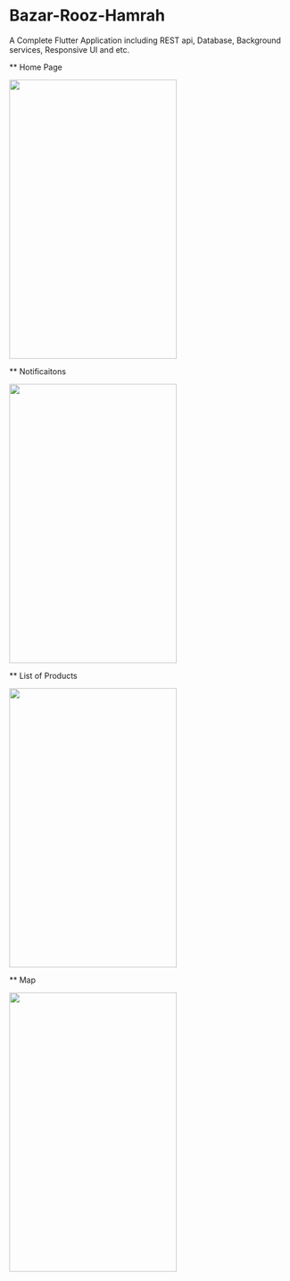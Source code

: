 # Bazar-Rooz-Hamrah
A Complete Flutter Application including REST api, Database, Background services, Responsive UI and etc.

** Home Page




<img src="https://github.com/alifarahani1998/Bazar-Rooz-Hamrah/blob/master/Demo/Screenshot_1587148256.png" data-canonical-src="https://github.com/alifarahani1998/Bazar-Rooz-Hamrah/blob/master/Demo/Screenshot_1587148256.png" width="300" height="500" />




** Notificaitons




<img src="https://github.com/alifarahani1998/Bazar-Rooz-Hamrah/blob/master/Demo/Screenshot_1587148291.png" data-canonical-src="https://github.com/alifarahani1998/Bazar-Rooz-Hamrah/blob/master/Demo/Screenshot_1587148291.png" width="300" height="500" />

** List of Products




<img src="https://github.com/alifarahani1998/Bazar-Rooz-Hamrah/blob/master/Demo/Screenshot_1587148301.png" data-canonical-src="https://github.com/alifarahani1998/Bazar-Rooz-Hamrah/blob/master/Demo/Screenshot_1587148301.png" width="300" height="500" />




** Map




<img src="https://github.com/alifarahani1998/Bazar-Rooz-Hamrah/blob/master/Demo/Screenshot_1587148333.png" data-canonical-src="https://github.com/alifarahani1998/Bazar-Rooz-Hamrah/blob/master/Demo/Screenshot_1587148333.png" width="300" height="500" />
